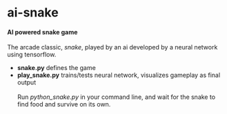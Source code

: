 # ai-snake
#### AI powered snake game ####
The arcade classic, *snake*, played by an ai developed by a neural network using tensorflow.
* **snake.py** defines the game
* **play_snake.py** trains/tests neural network, visualizes gameplay as final output <br/><br/>
Run *python_snake.py* in your command line, and wait for the snake to find food and survive on its own.
